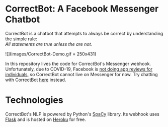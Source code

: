# CorrectBot: A Facebook Messenger Chatbot
CorrectBot is a chatbot that attempts to always be correct by understanding the simple rule:  
*All statements are true unless the are not.*

![](images/CorrectBot-Demo.gif = 250x431)

In this repository lives the code for CorrectBot's Messenger webhook.
Unfortunately, due to COVID-19, Facebook is 
[not doing app reviews for individuals](https://developers.facebook.com/docs/development/release/individual-verification), 
so CorrectBot cannot live on Messenger for now. 
Try chatting with CorrectBot [here](https://oojiang.github.io/CorrectBot/) instead.

# Technologies
CorrectBot's NLP is powered by Python's [SpaCy](https://spacy.io/) library. 
Its webhook uses [Flask](https://palletsprojects.com/p/flask/) and is hosted on [Heroku](https://www.heroku.com/) for free.
